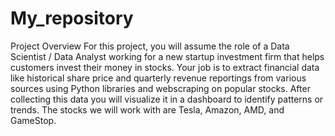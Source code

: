 # My_repository
Project Overview
For this project, you will assume the role of a Data Scientist / Data Analyst working for a 
new startup investment firm that helps customers invest their money in stocks. Your job is to 
extract financial data like historical share price and quarterly revenue reportings from various
sources using Python libraries and webscraping on popular stocks. After collecting this data you 
will visualize it in a dashboard to identify patterns or trends. The stocks we will work with are Tesla,
Amazon, AMD, and GameStop.

